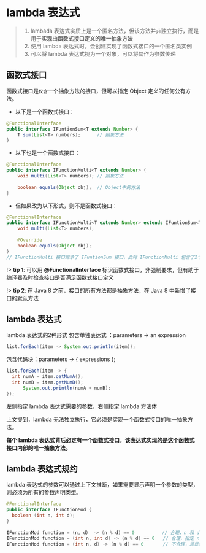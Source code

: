# lambda 表达式

> 1. lambada 表达式实质上是一个匿名方法，但该方法并非独立执行，而是用于**实现由函数式接口定义的唯一抽象方法**
> 2. 使用 lambda 表达式时，会创建实现了函数式接口的一个匿名类实例
> 3. 可以将 lambda 表达式视为一个对象，可以将其作为参数传递



## 函数式接口

函数式接口是`仅含`一个抽象方法的接口，但可以指定 Object 定义的任何公有方法。

- 以下是一个函数式接口：

```java
@FunctionalInterface
public interface IFuntionSum<T extends Number> {
    T sum(List<T> numbers);      // 抽象方法
}
```

- 以下也是一个函数式接口：

```java
@FunctionalInterface
public interface IFunctionMulti<T extends Number> {
    void multi(List<T> numbers); // 抽象方法
    
    boolean equals(Object obj);  // Object中的方法
}
```

- 但如果改为以下形式，则不是函数式接口：

```java
@FunctionalInterface
public interface IFunctionMulti<T extends Number> extends IFuntionSum<T> {
    void multi(List<T> numbers);
    
    @Override
    boolean equals(Object obj);
}
// IFunctionMulti 接口继承了 IFuntionSum 接口，此时 IFunctionMulti 包含了2个抽象方法
```

!> **tip 1**: 可以用 **@FunctionalInterface** 标识函数式接口，非强制要求，但有助于编译器及时检查接口是否满足函数式接口定义

!> **tip 2**: 在 Java 8 之前，接口的所有方法都是抽象方法，在 Java 8 中新增了接口的默认方法



## lambda 表达式

lambda 表达式的2种形式
 包含单独表达式 ：parameters -> an expression



```java
list.forEach(item -> System.out.println(item));
```

包含代码块：parameters -> { expressions };



```java
list.forEach(item -> {
  int numA = item.getNumA();
  int numB = item.getNumB();
      System.out.println(numA + numB);
});
```

左侧指定 lambda 表达式需要的参数，右侧指定 lambda 方法体



上文提到，lambda 无法独立执行，它必须是实现一个函数式接口的唯一抽象方法。

**每个 lambda 表达式背后必定有一个函数式接口，该表达式实现的是这个函数式接口内部的唯一抽象方法。**



## lambda 表达式规约

lambda 表达式的参数可以通过上下文推断，如果需要显示声明一个参数的类型，则必须为所有的参数声明类型。

```java
@FunctionalInterface
public interface IFunctionMod {
  boolean (int n, int d);
}
  
IFunctionMod function = (n, d） -> (n % d) == 0          // 合理，n 和 d 的类型通过上下文推断
IFunctionMod function = (int n, int d) -> (n % d) == 0   // 合理，指定 n 和 d 的类型
IFunctionMod function = (int n, d) -> (n % d) == 0       // 不合理，须显示声明所有参数类型
```
